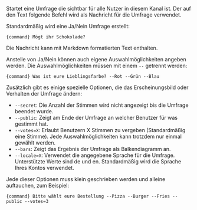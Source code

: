 Startet eine Umfrage die sichtbar für alle Nutzer in diesem Kanal ist. Der auf
den Text folgende Befehl wird als Nachricht für die Umfrage verwendet.

Standardmäßig wird eine Ja/Nein Umfrage erstellt:
```
{command} Mögt ihr Schokolade?
```
Die Nachricht kann mit Markdown formatierten Text enthalten.

Anstelle von Ja/Nein können auch eigene Auswahlmöglichkeiten angeben werden.
Die Auswahlmöglichkeiten müssen mit einem `--` getrennt werden:
```
{command} Was ist eure Lieblingsfarbe? --Rot --Grün --Blau
```
Zusätzlich gibt es einige spezielle Optionen, die das Erscheinungsbild oder
Verhalten der Umfrage ändern:

- `--secret`: Die Anzahl der Stimmen wird nicht angezeigt bis die Umfrage beendet wurde.
- `--public`: Zeigt am Ende der Umfrage an welcher Benutzer für was gestimmt hat.
- `--votes=X`: Erlaubt Benutzern X Stimmen zu vergeben (Standardmäßig eine Stimme). Jede Auswahlmöglichkeiten kann trotzdem nur einmal gewählt werden.
- `--bars`: Zeigt das Ergebnis der Umfrage als Balkendiagramm an.
- `--locale=X`: Verwendet die angegebene Sprache für die Umfrage. Unterstützte Werte sind de und en. Standardmäßig wird die Sprache Ihres Kontos verwendet.

Jede dieser Optionen muss klein geschrieben werden und alleine auftauchen, zum Beispiel: 
```
{command} Bitte wählt eure Bestellung --Pizza --Burger --Fries --public --votes=3
```
